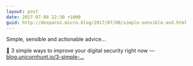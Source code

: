 ```yaml
---
layout: post
date: 2017-07-08 22:30 +1000
guid: http://desparoz.micro.blog/2017/07/08/simple-sensible-and.html
---
```

Simple, sensible and actionable advice... 

🔗 3 simple ways to improve your digital security right now — [blog.unicornhunt.io/3-simple-...](https://blog.unicornhunt.io/3-simple-tips-to-improve-your-digital-security-right-now-79c853a89cab?source=ifttt--------------2&gi=83ae74afdfe0)
